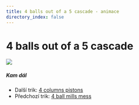 ```yaml
---
title: 4 balls out of a 5 cascade - animace
directory_index: false
---
```


# 4 balls out of a 5 cascade

![](/animace/img/4-balls-out-of-a-5-cascade.gif)

##### Kam dál

- Další trik: [4 columns pistons](4-columns-pistons.html "Další trik 4 columns pistons")
- Předchozí trik: [4 ball mills mess](4-ball-mills-mess.html "Předchozí trik 4 ball mills mess")


